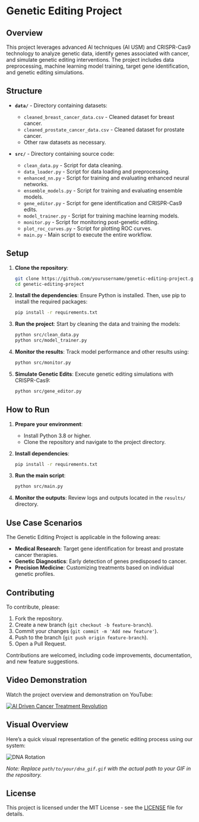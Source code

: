 # Genetic Editing Project

## Overview

This project leverages advanced AI techniques (AI USM) and CRISPR-Cas9 technology to analyze genetic data, identify genes associated with cancer, and simulate genetic editing interventions. The project includes data preprocessing, machine learning model training, target gene identification, and genetic editing simulations.

## Structure

- **`data/`** - Directory containing datasets:
  - `cleaned_breast_cancer_data.csv` - Cleaned dataset for breast cancer.
  - `cleaned_prostate_cancer_data.csv` - Cleaned dataset for prostate cancer.
  - Other raw datasets as necessary.

- **`src/`** - Directory containing source code:
  - `clean_data.py` - Script for data cleaning.
  - `data_loader.py` - Script for data loading and preprocessing.
  - `enhanced_nn.py` - Script for training and evaluating enhanced neural networks.
  - `ensemble_models.py` - Script for training and evaluating ensemble models.
  - `gene_editor.py` - Script for gene identification and CRISPR-Cas9 edits.
  - `model_trainer.py` - Script for training machine learning models.
  - `monitor.py` - Script for monitoring post-genetic editing.
  - `plot_roc_curves.py` - Script for plotting ROC curves.
  - `main.py` - Main script to execute the entire workflow.

## Setup

1. **Clone the repository**:
   ```bash
   git clone https://github.com/yourusername/genetic-editing-project.git
   cd genetic-editing-project
   ```

2. **Install the dependencies**:
   Ensure Python is installed. Then, use pip to install the required packages:
   ```bash
   pip install -r requirements.txt
   ```

3. **Run the project**:
   Start by cleaning the data and training the models:
   ```bash
   python src/clean_data.py
   python src/model_trainer.py
   ```

4. **Monitor the results**:
   Track model performance and other results using:
   ```bash
   python src/monitor.py
   ```

5. **Simulate Genetic Edits**:
   Execute genetic editing simulations with CRISPR-Cas9:
   ```bash
   python src/gene_editor.py
   ```

## How to Run

1. **Prepare your environment**:
   - Install Python 3.8 or higher.
   - Clone the repository and navigate to the project directory.

2. **Install dependencies**:
   ```bash
   pip install -r requirements.txt
   ```

3. **Run the main script**:
   ```bash
   python src/main.py
   ```

4. **Monitor the outputs**:
   Review logs and outputs located in the `results/` directory.

## Use Case Scenarios

The Genetic Editing Project is applicable in the following areas:

- **Medical Research**: Target gene identification for breast and prostate cancer therapies.
- **Genetic Diagnostics**: Early detection of genes predisposed to cancer.
- **Precision Medicine**: Customizing treatments based on individual genetic profiles.

## Contributing

To contribute, please:

1. Fork the repository.
2. Create a new branch (`git checkout -b feature-branch`).
3. Commit your changes (`git commit -m 'Add new feature'`).
4. Push to the branch (`git push origin feature-branch`).
5. Open a Pull Request.

Contributions are welcomed, including code improvements, documentation, and new feature suggestions.

## Video Demonstration

Watch the project overview and demonstration on YouTube:

[![AI Driven Cancer Treatment Revolution](https://img.youtube.com/vi/oyuopyGIKiM/0.jpg)](https://youtu.be/oyuopyGIKiM)

## Visual Overview

Here’s a quick visual representation of the genetic editing process using our system:

![DNA Rotation](path/to/your/dna_gif.gif)

*Note: Replace `path/to/your/dna_gif.gif` with the actual path to your GIF in the repository.*

## License

This project is licensed under the MIT License - see the [LICENSE](LICENSE) file for details.

